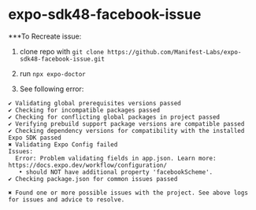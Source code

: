 # expo-sdk48-facebook-issue

***To Recreate issue:

1) clone repo with `git clone https://github.com/Manifest-Labs/expo-sdk48-facebook-issue.git`

2) run `npx expo-doctor`

3) See following error:
```
✔ Validating global prerequisites versions passed
✔ Checking for incompatible packages passed
✔ Checking for conflicting global packages in project passed
✔ Verifying prebuild support package versions are compatible passed
✔ Checking dependency versions for compatibility with the installed Expo SDK passed
✖ Validating Expo Config failed
Issues:
  Error: Problem validating fields in app.json. Learn more: https://docs.expo.dev/workflow/configuration/
   • should NOT have additional property 'facebookScheme'.
✔ Checking package.json for common issues passed

✖ Found one or more possible issues with the project. See above logs for issues and advice to resolve.
```